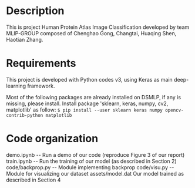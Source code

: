 Description 
===========
This is project Human Protein Atlas Image Classification developed by team MLIP-GROUP composed of Chenghao Gong, Changtai, Huaqing Shen, Haotian Zhang.

Requirements 
============
This project is developed with Python codes v3, using Keras as main deep-learning framework.

Most of the following packages are already installed on DSMLP, if any is missing, please install. 
Install package 'sklearn, keras, numpy, cv2, matplotlib' as follow: 
`$ pip install --user sklearn keras numpy opencv-contrib-python matplotlib`

Code organization 
=================
demo.ipynb -- Run a demo of our code (reproduce Figure 3 of our report)
train.ipynb -- Run the training of our model (as described in Section 2) 
code/backprop.py -- Module implementing backprop
code/visu.py -- Module for visualizing our dataset
assets/model.dat Our model trained as described in Section 4
